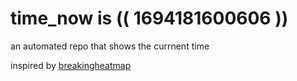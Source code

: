 # time_now is (( 1694181600606 ))

an automated repo that shows the currnent time

inspired by [breakingheatmap](https://github.com/breakingheatmap/breakingheatmap)
